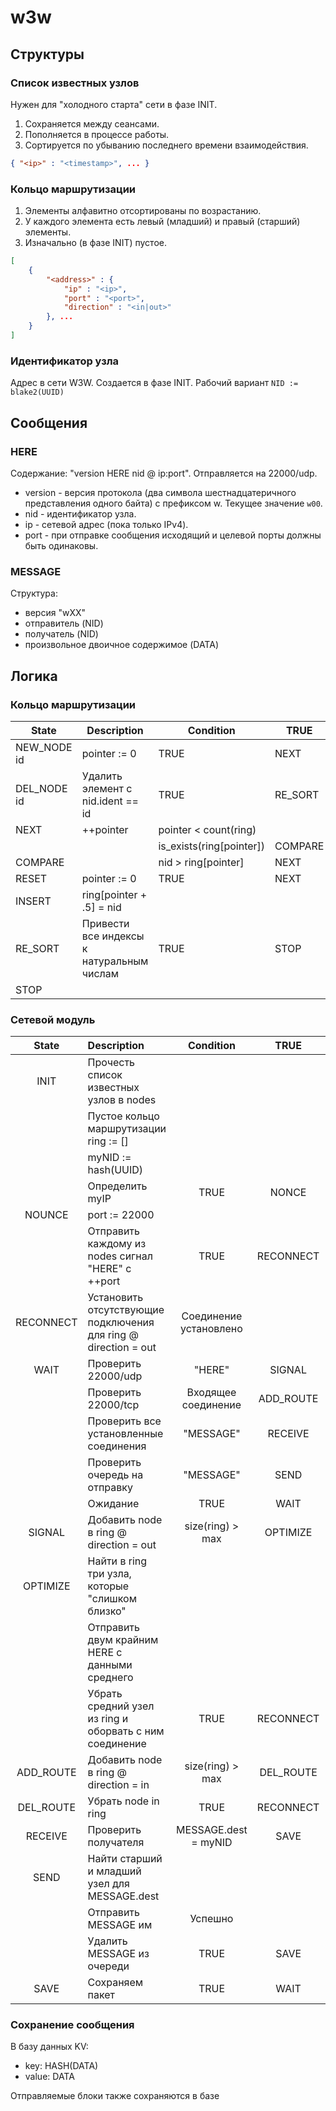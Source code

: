 # w3w
## Структуры
### Список известных узлов

Нужен для "холодного старта" сети в фазе INIT.

1. Сохраняется между сеансами.
2. Пополняется в процессе работы.
3. Сортируется по убыванию последнего времени взаимодействия.

~~~json
{ "<ip>" : "<timestamp>", ... }
~~~

### Кольцо маршрутизации

1. Элементы алфавитно отсортированы по возрастанию.
2. У каждого элемента есть левый (младший) и правый (старший) элементы.
2. Изначально (в фазе INIT) пустое.

~~~json
[
    {
        "<address>" : {
            "ip" : "<ip>",
            "port" : "<port>",
            "direction" : "<in|out>"
        }, ...
    }
]
~~~

### Идентификатор узла

Адрес в сети W3W. Создается в фазе INIT. Рабочий вариант `NID := blake2(UUID)`

## Сообщения

### HERE

Содержание: "version HERE nid @ ip:port". Отправляется на 22000/udp.

- version - версия протокола (два символа шестнадцатеричного представления одного байта) с префиксом w. Текущее значение `w00`.
- nid - идентификатор узла.
- ip - сетевой адрес (пока только IPv4).
- port - при отправке сообщения исходящий и целевой порты должны быть одинаковы.

### MESSAGE

Структура:

- версия "wXX"
- отправитель (NID)
- получатель (NID)
- произвольное двоичное содержимое (DATA)

## Логика

### Кольцо маршрутизации

| State       | Description                               | Condition                | TRUE    | FALSE  |
| ----------- | ----------------------------------------- | ------------------------ | ------- | ------ |
| NEW_NODE id | pointer := 0                              | TRUE                     | NEXT    |        |
| DEL_NODE id | Удалить элемент с nid.ident == id         | TRUE                     | RE_SORT |        |
| NEXT        | ++pointer                                 | pointer < count(ring)    |         | RESET  |
|             |                                           | is_exists(ring[pointer]) | COMPARE | INSERT |
| COMPARE     |                                           | nid > ring[pointer]      | NEXT    |        |
| RESET       | pointer := 0                              | TRUE                     | NEXT    |        |
| INSERT      | ring[pointer + .5] = nid                  |                          |         |        |
| RE_SORT     | Привести все индексы к натуральным числам | TRUE                     | STOP    |        |
| STOP        |                                           |                          |         |        |


### Сетевой модуль

|   State   | Description                                                     |       Condition        |   TRUE    |   FALSE   |
| :-------: | :-------------------------------------------------------------- | :--------------------: | :-------: | :-------: |
|   INIT    | Прочесть список известных узлов в nodes                         |                        |           |           |
|           | Пустое кольцо маршрутизации ring := []                          |                        |           |           |
|           | myNID := hash(UUID)                                             |                        |           |           |
|           | Определить myIP                                                 |          TRUE          |   NONCE   |           |
|  NOUNCE   | port := 22000                                                   |                        |           |           |
|           | Отправить каждому из nodes сигнал "HERE" с ++port               |          TRUE          | RECONNECT |           |
| RECONNECT | Установить отсутствующие подключения для ring @ direction = out | Соединение установлено |           | DEL_ROUTE |
|   WAIT    | Проверить 22000/udp                                             |         "HERE"         |  SIGNAL   |           |
|           | Проверить 22000/tcp                                             |  Входящее соединение   | ADD_ROUTE |           |
|           | Проверить все установленные соединения                          |       "MESSAGE"        |  RECEIVE  |           |
|           | Проверить очередь на отправку                                   |       "MESSAGE"        |   SEND    |           |
|           | Ожидание                                                        |          TRUE          |   WAIT    |           |
|  SIGNAL   | Добавить node в ring @ direction = out                          |    size(ring) > max    | OPTIMIZE  | RECONNECT |
| OPTIMIZE  | Найти в ring три узла, которые "слишком близко"                 |                        |           |           |
|           | Отправить двум крайним HERE с данными среднего                  |                        |           |           |
|           | Убрать средний узел из ring и оборвать с ним соединение         |          TRUE          | RECONNECT |           |
| ADD_ROUTE | Добавить node в ring @ direction = in                           |    size(ring) > max    | DEL_ROUTE | RECONNECT |
| DEL_ROUTE | Убрать node in ring                                             |          TRUE          | RECONNECT |           |
|  RECEIVE  | Проверить получателя                                            |  MESSAGE.dest = myNID  |   SAVE    |   SEND    |
|   SEND    | Найти старший и младший узел для MESSAGE.dest                   |                        |           |           |
|           | Отправить MESSAGE им                                            |        Успешно         |           | DEL_ROUTE |
|           | Удалить MESSAGE из очереди                                      |          TRUE          |   SAVE    |           |
|   SAVE    | Сохраняем пакет                                                 |          TRUE          |   WAIT    |           |

### Сохранение сообщения

В базу данных KV:

- key: HASH(DATA)
- value: DATA

Отправляемые блоки также сохраняются в базе
